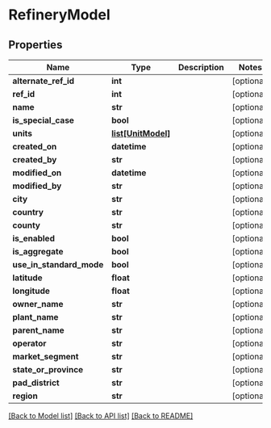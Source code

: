 # RefineryModel

## Properties
Name | Type | Description | Notes
------------ | ------------- | ------------- | -------------
**alternate_ref_id** | **int** |  | [optional] 
**ref_id** | **int** |  | [optional] 
**name** | **str** |  | [optional] 
**is_special_case** | **bool** |  | [optional] 
**units** | [**list[UnitModel]**](UnitModel.md) |  | [optional] 
**created_on** | **datetime** |  | [optional] 
**created_by** | **str** |  | [optional] 
**modified_on** | **datetime** |  | [optional] 
**modified_by** | **str** |  | [optional] 
**city** | **str** |  | [optional] 
**country** | **str** |  | [optional] 
**county** | **str** |  | [optional] 
**is_enabled** | **bool** |  | [optional] 
**is_aggregate** | **bool** |  | [optional] 
**use_in_standard_mode** | **bool** |  | [optional] 
**latitude** | **float** |  | [optional] 
**longitude** | **float** |  | [optional] 
**owner_name** | **str** |  | [optional] 
**plant_name** | **str** |  | [optional] 
**parent_name** | **str** |  | [optional] 
**operator** | **str** |  | [optional] 
**market_segment** | **str** |  | [optional] 
**state_or_province** | **str** |  | [optional] 
**pad_district** | **str** |  | [optional] 
**region** | **str** |  | [optional] 

[[Back to Model list]](../README.md#documentation-for-models) [[Back to API list]](../README.md#documentation-for-api-endpoints) [[Back to README]](../README.md)

